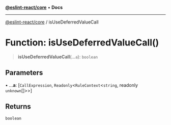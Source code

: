 [**@eslint-react/core**](../README.md) • **Docs**

***

[@eslint-react/core](../README.md) / isUseDeferredValueCall

# Function: isUseDeferredValueCall()

> **isUseDeferredValueCall**(...`a`): `boolean`

## Parameters

• ...**a**: [`CallExpression`, `Readonly`\<`RuleContext`\<`string`, readonly `unknown`[]\>\>]

## Returns

`boolean`
